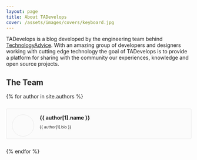 ```yaml
---
layout: page
title: About TADevelops
cover: /assets/images/covers/keyboard.jpg
---
```


<style>
  ul.about-profiles {
    display: block;
    width: 100%;
    margin: 0;
    padding: 0;
  }
  
  ul.about-profiles li {
    display: block;
    margin: 25px 0;
    padding: 0;
  }
  
  ul.about-profiles li div {
    display: block;
    position: relative;
    margin: 0;
    padding: 15px;
    border: 1px solid #e8e8e8;
    border-radius: 3px;
    background-color: #fbfbfb;
    transition: .3s ease background-color, .3s ease box-shadow;
  }
  
  ul.about-profiles li div:hover {
    box-shadow: 0 0 15px 0 rgba(0,0,0,.1);
    background-color: #fff;
  }
  
  ul.about-profiles li div p {
    font-size: .75em;
  }
  
  ul.about-profiles li div span.image {
    display: block;
    float: left;
    border: 1px solid #e8e8e8;
    padding: 4px;
    margin: 0 15px 0 0;
    width: 50px;
    height: 50px;
    border-radius: 50%;
    background-size: cover;
    background-repeat: no-repeat;
    background-position: center center;
  }
</style>


TADevelops is a blog developed by the engineering team behind [TechnologyAdvice](http://www.technologyadvice.com). With an amazing group of developers and designers working with cutting edge technology the goal of TADevelops is to provide a platform for sharing with the community our experiences, knowledge and open source projects.

## The Team

<ul class="about-profiles">
{% for author in site.authors %}
  <li>
    <div>
    <span class="image" style="background-image: url('/assets/images/profiles/{{ author[1].pic }}');"></span>
    <strong>{{ author[1].name }}</strong>
    <p>{{ author[1].bio }}</p>
    </div>
  </li>
{% endfor %}
</ul>
